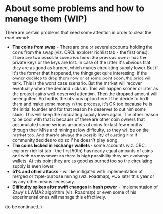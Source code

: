 # About some problems and how to manage them (WIP)
There are certain problems that need some attention in order to clear the road ahead:
* **The coins from swap** - There are one or several accounts holding the coins from the swap (viz. CRCL explorer richlist tab - the first ones). There are two possible scenarios here: the previous owner has the private keys or the keys are lost. 
In case of the latter it's obvious that they are as good as burned, which makes circulating supply lower. But if it's the former that happened, the things get quite interesting: 
if the owner decides to drop them now or at some point soon, the price will tank. This is the worst case scenario. But the market will recover eventually when the demand kicks in. This will happen sooner or later as the project gains well-deserved attention. Then the dropped amount will be engulfed. So hodl is the obvious option here. 
If he decide to hodl them and make some money in the process, it's OK too because he is the initial founder and for that reason he deserves to cut him some slack. This will keep the circulating supply lower again.
The other reason to be cool with that is because of there are other coin owners that accumulated some serious amounts of coins for last few months through their MNs and mining at low difficulty, so they will be on the market too.
And there's always the possibility of ousting him if community decides to do so if he doesn't play along.
* **The coins locked in exchange wallets** - some accounts (viz. CRCL explorer richlist tab - the first 50th) has nearly equal amounts of coins and with no movement so there is high possibility they are exchange wallets. At this point they are as good as burned too so the circulating supply is even lower.
* **51% and other attacks** - will be mitigated with implementation of merged or triple-purpose mining (viz. Roadmap), POS later this year or by any other means necessary.
* **Difficulty spikes after swift changes in hash power** - implementation of Zawy's LWMA2 algorithm (viz. Roadmap) or even some of his experimental ones will manage this effectively.

(to be continued..)

